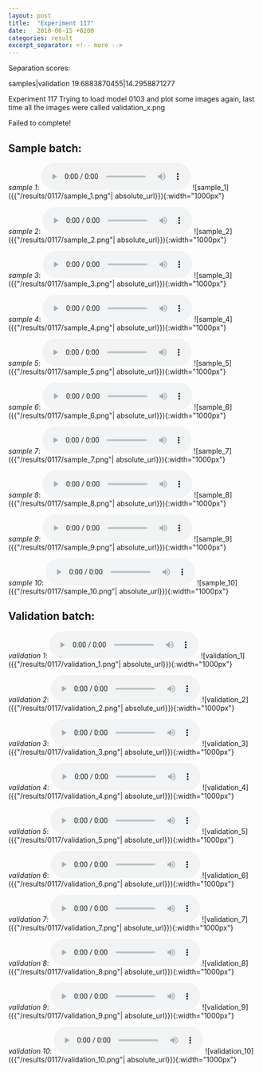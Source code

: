 ```yaml
---
layout: post
title:  "Experiment 117"
date:   2018-06-15 +0200
categories: result
excerpt_separator: <!-- more -->
---
```

Separation scores:

samples|validation
19.6883870455|14.2958871277
<!-- more -->
Experiment 117
Trying to load model 0103 and plot some images again, last time all the images were called validation_x.png

Failed to complete!

## **Sample batch**:
_sample 1_:
<audio src="/ResultsOverview/results/0117/sample_1.wav" controls preload></audio>
![sample_1]({{"/results/0117/sample_1.png"| absolute_url}}){:width="1000px"}

_sample 2_:
<audio src="/ResultsOverview/results/0117/sample_2.wav" controls preload></audio>
![sample_2]({{"/results/0117/sample_2.png"| absolute_url}}){:width="1000px"}

_sample 3_:
<audio src="/ResultsOverview/results/0117/sample_3.wav" controls preload></audio>
![sample_3]({{"/results/0117/sample_3.png"| absolute_url}}){:width="1000px"}

_sample 4_:
<audio src="/ResultsOverview/results/0117/sample_4.wav" controls preload></audio>
![sample_4]({{"/results/0117/sample_4.png"| absolute_url}}){:width="1000px"}

_sample 5_:
<audio src="/ResultsOverview/results/0117/sample_5.wav" controls preload></audio>
![sample_5]({{"/results/0117/sample_5.png"| absolute_url}}){:width="1000px"}

_sample 6_:
<audio src="/ResultsOverview/results/0117/sample_6.wav" controls preload></audio>
![sample_6]({{"/results/0117/sample_6.png"| absolute_url}}){:width="1000px"}

_sample 7_:
<audio src="/ResultsOverview/results/0117/sample_7.wav" controls preload></audio>
![sample_7]({{"/results/0117/sample_7.png"| absolute_url}}){:width="1000px"}

_sample 8_:
<audio src="/ResultsOverview/results/0117/sample_8.wav" controls preload></audio>
![sample_8]({{"/results/0117/sample_8.png"| absolute_url}}){:width="1000px"}

_sample 9_:
<audio src="/ResultsOverview/results/0117/sample_9.wav" controls preload></audio>
![sample_9]({{"/results/0117/sample_9.png"| absolute_url}}){:width="1000px"}

_sample 10_:
<audio src="/ResultsOverview/results/0117/sample_10.wav" controls preload></audio>
![sample_10]({{"/results/0117/sample_10.png"| absolute_url}}){:width="1000px"}

## **Validation batch**:
_validation 1_:
<audio src="/ResultsOverview/results/0117/validation_1.wav" controls preload></audio>
![validation_1]({{"/results/0117/validation_1.png"| absolute_url}}){:width="1000px"}

_validation 2_:
<audio src="/ResultsOverview/results/0117/validation_2.wav" controls preload></audio>
![validation_2]({{"/results/0117/validation_2.png"| absolute_url}}){:width="1000px"}

_validation 3_:
<audio src="/ResultsOverview/results/0117/validation_3.wav" controls preload></audio>
![validation_3]({{"/results/0117/validation_3.png"| absolute_url}}){:width="1000px"}

_validation 4_:
<audio src="/ResultsOverview/results/0117/validation_4.wav" controls preload></audio>
![validation_4]({{"/results/0117/validation_4.png"| absolute_url}}){:width="1000px"}

_validation 5_:
<audio src="/ResultsOverview/results/0117/validation_5.wav" controls preload></audio>
![validation_5]({{"/results/0117/validation_5.png"| absolute_url}}){:width="1000px"}

_validation 6_:
<audio src="/ResultsOverview/results/0117/validation_6.wav" controls preload></audio>
![validation_6]({{"/results/0117/validation_6.png"| absolute_url}}){:width="1000px"}

_validation 7_:
<audio src="/ResultsOverview/results/0117/validation_7.wav" controls preload></audio>
![validation_7]({{"/results/0117/validation_7.png"| absolute_url}}){:width="1000px"}

_validation 8_:
<audio src="/ResultsOverview/results/0117/validation_8.wav" controls preload></audio>
![validation_8]({{"/results/0117/validation_8.png"| absolute_url}}){:width="1000px"}

_validation 9_:
<audio src="/ResultsOverview/results/0117/validation_9.wav" controls preload></audio>
![validation_9]({{"/results/0117/validation_9.png"| absolute_url}}){:width="1000px"}

_validation 10_:
<audio src="/ResultsOverview/results/0117/validation_10.wav" controls preload></audio>
![validation_10]({{"/results/0117/validation_10.png"| absolute_url}}){:width="1000px"}
